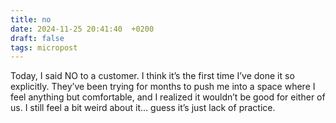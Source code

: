 ```yaml
---
title: no
date: 2024-11-25 20:41:40  +0200
draft: false
tags: micropost
---
```


Today, I said NO to a customer. I think it’s the first time I’ve done it so explicitly. They’ve been trying for months to push me into a space where I feel anything but comfortable, and I realized it wouldn’t be good for either of us. I still feel a bit weird about it... guess it’s just lack of practice.